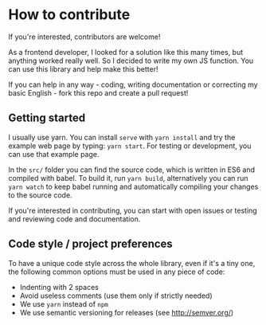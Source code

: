 # How to contribute
If you're interested, contributors are welcome!
  
As a frontend developer, I looked for a solution like this many times, but anything worked really well. So I decided to write my own JS function.
You can use this library and help make this better!
  
If you can help in any way - coding, writing documentation or correcting my basic English - fork this repo and create a pull request!

## Getting started
I usually use yarn. You can install `serve` with ```yarn install``` and try the example web page by typing: ```yarn start```.
For testing or development, you can use that example page.

In the `src/` folder you can find the source code, which is written in ES6 and compiled with babel. To build it, run `yarn build`, alternatively you can run `yarn watch` to keep babel running and automatically compiling your changes to the source code.
  
If you're interested in contributing, you can start with open issues or testing and reviewing code and documentation.

## Code style / project preferences
To have a unique code style across the whole library, even if it's a tiny one, the following common options must be used in any piece of code:
- Indenting with 2 spaces
- Avoid useless comments (use them only if strictly needed)
- We use `yarn` instead of `npm`
- We use semantic versioning for releases (see http://semver.org/)